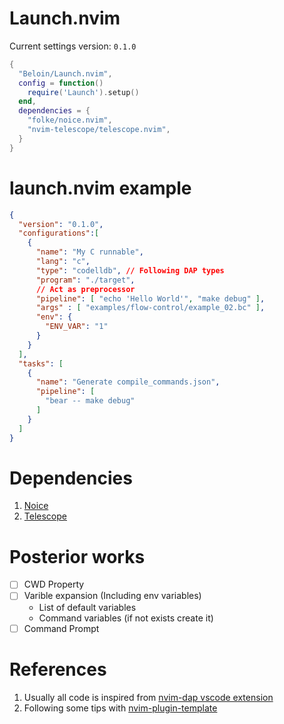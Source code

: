 # Launch.nvim

Current settings version: `0.1.0`

```lua
{
  "Beloin/Launch.nvim",
  config = function()
    require('Launch').setup()
  end,
  dependencies = {
    "folke/noice.nvim",
    "nvim-telescope/telescope.nvim",
  }
}
```

# launch.nvim example

```JSON
{
  "version": "0.1.0",
  "configurations":[ 
    {
      "name": "My C runnable",
      "lang": "c",
      "type": "codelldb", // Following DAP types
      "program": "./target",
      // Act as preprocessor
      "pipeline": [ "echo 'Hello World'", "make debug" ],
      "args" : [ "examples/flow-control/example_02.bc" ],
      "env": { 
        "ENV_VAR": "1" 
      }
    }
  ],
  "tasks": [
    {
      "name": "Generate compile_commands.json",
      "pipeline": [
        "bear -- make debug"
      ]
    }
  ]
}
```

# Dependencies

1. [Noice](https://github.com/folke/noice.nvim)
2. [Telescope](https://github.com/nvim-telescope/telescope.nvim)

# Posterior works

- [ ] CWD Property
- [ ] Varible expansion (Including env variables)
  - List of default variables
  - Command variables (if not exists create it)
- [ ] Command Prompt

# References

1. Usually all code is inspired from [nvim-dap vscode extension](https://github.com/mfussenegger/nvim-dap/blob/master/lua/dap/ext/vscode.lua) 
2. Following some tips with [nvim-plugin-template](https://github.com/ellisonleao/nvim-plugin-template/tree/main) 
